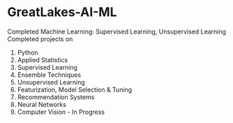 # GreatLakes-AI-ML
Completed Machine Learning: Supervised Learning, Unsupervised Learning
Completed projects on 
1) Python
2) Applied Statistics
3) Supervised Learning
4) Ensemble Techniques
5) Unsupervised Learning
6) Featurization, Model Selection & Tuning
7) Recommendation Systems
8) Neural Networks
9) Computer Vision - In Progress
